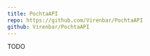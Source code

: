 ```yaml
---
title: PochtaAPI
repo: https://github.com/Virenbar/PochtaAPI
github: Virenbar/PochtaAPI
---
```

TODO
